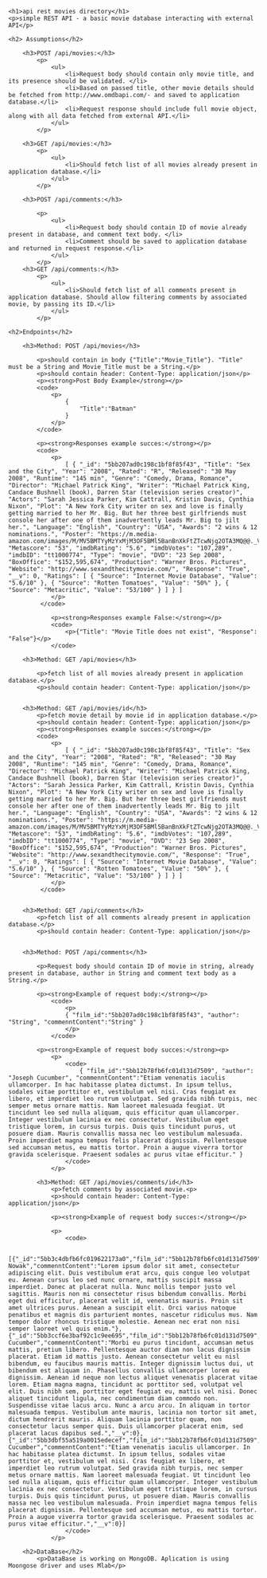 

	<h1>api rest movies directory</h1>
	<p>simple REST API - a basic movie database interacting with external API</p>

	<h2> Assumptions</h2>

		<h3>POST /api/movies:</h3>
			<p>
				<ul>
					<li>Request body should contain only movie title, and its presence should be validated. </li>
					<li>Based on passed title, other movie details should be fetched from http://www.omdbapi.com/- and saved to application database.</li>
					<li>Request response should include full movie object, along with all data fetched from external API.</li>
				</ul>
			</p>

		<h3>GET /api/movies:</h3>
			<p>
				<ul>
					<li>Should fetch list of all movies already present in application database.</li>
				</ul>
			</p>

		<h3>POST /api/comments:</h3>

			<p>
				<ul>
					<li>Request body should contain ID of movie already present in database, and comment text body. </li>
					<li>Comment should be saved to application database and returned in request response.</li>
				</ul>
			</p>
		<h3>GET /api/comments:</h3>
			<p>
				<ul>
					<li>Should fetch list of all comments present in application database. Should allow filtering comments by associated movie, by passing its ID.</li>
				</ul>
			</p>
		
	<h2>Endpoints</h2>

		<h3>Method: POST /api/movies</h3>

			<p>should contain in body {"Title":"Movie_Title"}. "Title" must be a String and Movie_Title must be a String.</p>
			<p>should contain header: Content-Type: application/json</p>
			<p><strong>Post Body Example</strong></p>
			<code>
				<p>
					{
						"Title":"Batman"
					}
				</p>
			</code>

			<p><strong>Responses example succes:</strong></p>
			<code>
				<p>
			 		[ { "_id": "5bb207ad0c198c1bf8f85f43", "Title": "Sex and the City", "Year": "2008", "Rated": "R", "Released": "30 May 2008", "Runtime": "145 min", "Genre": "Comedy, Drama, Romance", "Director": "Michael Patrick King", "Writer": "Michael Patrick King, Candace Bushnell (book), Darren Star (television series creator)", "Actors": "Sarah Jessica Parker, Kim Cattrall, Kristin Davis, Cynthia Nixon", "Plot": "A New York City writer on sex and love is finally getting married to her Mr. Big. But her three best girlfriends must console her after one of them inadvertently leads Mr. Big to jilt her.", "Language": "English", "Country": "USA", "Awards": "2 wins & 12 nominations.", "Poster": "https://m.media-amazon.com/images/M/MV5BMTYyMzYxMjM3OF5BMl5BanBnXkFtZTcwNjg2OTA3MQ@@._V1_SX300.jpg", "Metascore": "53", "imdbRating": "5.6", "imdbVotes": "107,289", "imdbID": "tt1000774", "Type": "movie", "DVD": "23 Sep 2008", "BoxOffice": "$152,595,674", "Production": "Warner Bros. Pictures", "Website": "http://www.sexandthecitymovie.com/", "Response": "True", "__v": 0, "Ratings": [ { "Source": "Internet Movie Database", "Value": "5.6/10" }, { "Source": "Rotten Tomatoes", "Value": "50%" }, { "Source": "Metacritic", "Value": "53/100" } ] } ]
			 	</p>
			 </code>

				<p><strong>Responses example False:</strong></p> 
				<code>
					<p>{"Title": "Movie Title does not exist", "Response": "False"}</p>
				</code>

		<h3>Method: GET /api/movies</h3>

			<p>fetch list of all movies already present in application database.</p>
			<p>should contain header: Content-Type: application/json</p>


		<h3>Method: GET /api/movies/id</h3>
			<p>fetch movie detail by movie id in application database.</p>
			<p>should contain header: Content-Type: application/json</p>
			<p><strong>Responses example succes:</strong></p>
			<code>
				<p>
			 		[ { "_id": "5bb207ad0c198c1bf8f85f43", "Title": "Sex and the City", "Year": "2008", "Rated": "R", "Released": "30 May 2008", "Runtime": "145 min", "Genre": "Comedy, Drama, Romance", "Director": "Michael Patrick King", "Writer": "Michael Patrick King, Candace Bushnell (book), Darren Star (television series creator)", "Actors": "Sarah Jessica Parker, Kim Cattrall, Kristin Davis, Cynthia Nixon", "Plot": "A New York City writer on sex and love is finally getting married to her Mr. Big. But her three best girlfriends must console her after one of them inadvertently leads Mr. Big to jilt her.", "Language": "English", "Country": "USA", "Awards": "2 wins & 12 nominations.", "Poster": "https://m.media-amazon.com/images/M/MV5BMTYyMzYxMjM3OF5BMl5BanBnXkFtZTcwNjg2OTA3MQ@@._V1_SX300.jpg", "Metascore": "53", "imdbRating": "5.6", "imdbVotes": "107,289", "imdbID": "tt1000774", "Type": "movie", "DVD": "23 Sep 2008", "BoxOffice": "$152,595,674", "Production": "Warner Bros. Pictures", "Website": "http://www.sexandthecitymovie.com/", "Response": "True", "__v": 0, "Ratings": [ { "Source": "Internet Movie Database", "Value": "5.6/10" }, { "Source": "Rotten Tomatoes", "Value": "50%" }, { "Source": "Metacritic", "Value": "53/100" } ] } ]
			 	</p>
			 </code>


		<h3>Method: GET /api/comments</h3>
			<p>fetch list of all comments already present in application database.</p>
			<p>should contain header: Content-Type: application/json</p>


		<h3>Method: POST /api/comments</h3>

			<p>Request body should contain ID of movie in string, already present in database, author in String and comment text body as a String.</p>

			<p><strong>Example of request body:</strong></p>
				<code>
					<p>
					{ "film_id":"5bb207ad0c198c1bf8f85f43", "author": "String", "commenntContent":"String" }
					</p>
				</code>	

			<p><strong>Example of request body succes:</strong><p>
				<p>
					<code>
						{ "film_id":"5bb12b78fb6fc01d131d7509", "author": "Joseph Cucumber", "commenntContent":"Etiam venenatis iaculis ullamcorper. In hac habitasse platea dictumst. In ipsum tellus, sodales vitae porttitor et, vestibulum vel nisi. Cras feugiat ex libero, et imperdiet leo rutrum volutpat. Sed gravida nibh turpis, nec semper metus ornare mattis. Nam laoreet malesuada feugiat. Ut tincidunt leo sed nulla aliquam, quis efficitur quam ullamcorper. Integer vestibulum lacinia ex nec consectetur. Vestibulum eget tristique lorem, in cursus turpis. Duis quis tincidunt purus, ut posuere diam. Mauris convallis massa nec leo vestibulum malesuada. Proin imperdiet magna tempus felis placerat dignissim. Pellentesque sed accumsan metus, eu mattis tortor. Proin a augue viverra tortor gravida scelerisque. Praesent sodales ac purus vitae efficitur." }
					</code>
				</p>

			<h3>Method: GET /api/movies/comments/id</h3>
				<p>fetch comments by associated movie.<p>
				<p>should contain header: Content-Type: application/json</p>

				<p><strong>Example of request body succes:</strong></p>

				<p>
					<code>

						[{"_id":"5bb3c4dbfb6fc019622173a0","film_id":"5bb12b78fb6fc01d131d7509","author":"Andrew Nowak","commenntContent":"Lorem ipsum dolor sit amet, consectetur adipiscing elit. Duis vestibulum erat arcu, quis congue leo volutpat eu. Aenean cursus leo sed nunc ornare, mattis suscipit massa imperdiet. Donec at placerat nulla. Nunc mollis tempor justo vel sagittis. Mauris non mi consectetur risus bibendum convallis. Morbi eget dui efficitur, placerat velit id, venenatis mauris. Proin sit amet ultrices purus. Aenean a suscipit elit. Orci varius natoque penatibus et magnis dis parturient montes, nascetur ridiculus mus. Nam tempor dolor rhoncus tristique molestie. Aenean nec erat non nisi semper laoreet vel quis enim."},{"_id":"5bb3ccf6e3baf92c1c9ee695","film_id":"5bb12b78fb6fc01d131d7509","author":"Joseph Cucumber","commenntContent":"Morbi eu purus tincidunt, accumsan metus mattis, pretium libero. Pellentesque auctor diam non lacus dignissim placerat. Etiam id mattis justo. Aenean consectetur velit eu nisl bibendum, eu faucibus mauris mattis. Integer dignissim luctus dui, ut bibendum est aliquam in. Phasellus convallis ullamcorper lorem eu dignissim. Aenean id neque non lectus aliquet venenatis placerat vitae lorem. Etiam magna magna, tincidunt ac porttitor sed, volutpat vel elit. Duis nibh sem, porttitor eget feugiat eu, mattis vel nisi. Donec aliquet tincidunt ligula, nec condimentum diam commodo non. Suspendisse vitae lacus arcu. Nunc a arcu arcu. In aliquam in tortor malesuada tempus. Vestibulum ante mauris, lacinia non tortor sit amet, dictum hendrerit mauris. Aliquam lacinia porttitor quam, non consectetur lacus semper quis. Duis ullamcorper placerat enim, sed placerat lacus dapibus sed.","__v":0},{"_id":"5bb3dbf55a519a0015edecef","film_id":"5bb12b78fb6fc01d131d7509","author":"Joseph Cucumber","commenntContent":"Etiam venenatis iaculis ullamcorper. In hac habitasse platea dictumst. In ipsum tellus, sodales vitae porttitor et, vestibulum vel nisi. Cras feugiat ex libero, et imperdiet leo rutrum volutpat. Sed gravida nibh turpis, nec semper metus ornare mattis. Nam laoreet malesuada feugiat. Ut tincidunt leo sed nulla aliquam, quis efficitur quam ullamcorper. Integer vestibulum lacinia ex nec consectetur. Vestibulum eget tristique lorem, in cursus turpis. Duis quis tincidunt purus, ut posuere diam. Mauris convallis massa nec leo vestibulum malesuada. Proin imperdiet magna tempus felis placerat dignissim. Pellentesque sed accumsan metus, eu mattis tortor. Proin a augue viverra tortor gravida scelerisque. Praesent sodales ac purus vitae efficitur.","__v":0}]
					</code>
				</p>

		<h2>DataBase</h2>
			<p>DataBase is working on MongoDB. Aplication is using Moongose driver and uses Mlab</p>
